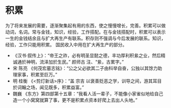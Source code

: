 <!--
 * @Description: In User Settings Edit
 * @Author: your name
 * @Date: 2019-09-09 18:46:35
 * @LastEditTime: 2019-09-09 18:46:35
 * @LastEditors: your name
 -->
# 积累
  为了将来发展的需要，逐渐聚集起有用的东西，使之慢慢增长，完善。积累可以做动词，名词。常与金钱，知识，经验，工作搭配。在与金钱搭配时，积累可以表示一生的金钱结余且与扩大再生产有联系。积存则不强调与今后发展的联系。知识，经验，工作只能用积累。 国民收入中用在扩大再生产的部分。


- 《汉书·叙传上》：“帝王之祚，必有明圣显懿之德，丰功厚利积絫之业，然后精诚通於神明，流泽加於生民。” 颜师古 注、“絫，古累字。”
- 宋 陈亮 《何茂宏墓志铭》：“公之父必欲其二子由科举自奋，公独以其馀力助理家事，积累至巨万。”
- 明 桂衡 《<剪灯新话>序》：“盖 宗吉 以褒善贬恶之学，训导之间，游其耳目於词翰之场，闻见既多，积累益富。”
- 魏巍 《东方》第四部第十五章：“我看人活一辈子，不能像小家雀似地给自己造一个小窝窝就算了事，更不是积累点资本好爬上去出人头地。”